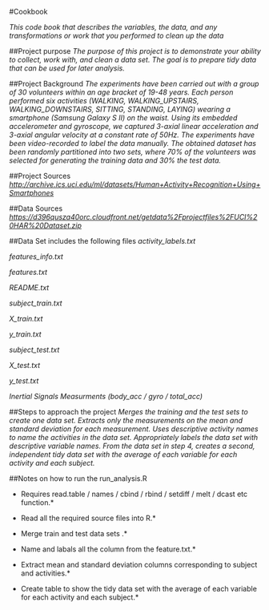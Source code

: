 #Cookbook

*This code book that describes the variables, the data, and any transformations or work that you performed to clean up the data*

##Project purpose
*The purpose of this project is to demonstrate your ability to collect, work with, and clean a data set. The goal is to prepare tidy data that can be used for later analysis.*

##Project Background
*The experiments have been carried out with a group of 30 volunteers within an age bracket of 19-48 years. Each person performed six activities (WALKING, WALKING_UPSTAIRS, WALKING_DOWNSTAIRS, SITTING, STANDING, LAYING) wearing a smartphone (Samsung Galaxy S II) on the waist. Using its embedded accelerometer and gyroscope, we captured 3-axial linear acceleration and 3-axial angular velocity at a constant rate of 50Hz. The experiments have been video-recorded to label the data manually. The obtained dataset has been randomly partitioned into two sets, where 70% of the volunteers was selected for generating the training data and 30% the test data.*

##Project Sources
*http://archive.ics.uci.edu/ml/datasets/Human+Activity+Recognition+Using+Smartphones*

##Data Sources
*https://d396qusza40orc.cloudfront.net/getdata%2Fprojectfiles%2FUCI%20HAR%20Dataset.zip*

##Data Set includes the following files
*activity_labels.txt*

*features_info.txt*

*features.txt*

*README.txt*

*subject_train.txt*

*X_train.txt*

*y_train.txt*

*subject_test.txt*

*X_test.txt*

*y_test.txt*

*Inertial Signals Measurments (body_acc / gyro / total_acc)*

##Steps to approach the project
*Merges the training and the test sets to create one data set.*
*Extracts only the measurements on the mean and standard deviation for each measurement.*
*Uses descriptive activity names to name the activities in the data set.*
*Appropriately labels the data set with descriptive variable names.*
*From the data set in step 4, creates a second, independent tidy data set with the average of each variable for each activity and each subject.*

##Notes on how to run the run_analysis.R
* Requires read.table / names / cbind / rbind / setdiff / melt / dcast etc function.*

* Read all the required source files into R.*

* Merge train and test data sets .*

* Name and labals all the column from the feature.txt.*

* Extract mean and standard deviation columns corresponding to subject and activities.*

* Create table to show the tidy data set with the average of each variable for each activity and each subject.*
    
    
    
    
    
    
    
    
    
    
    
